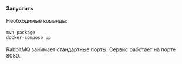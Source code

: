 **Запустить**\
\
Необходимые команды:\
\
`mvn package`\
`docker-compose up`\
\
RabbitMQ занимает стандартные порты. Сервис работает на порте 8080.
